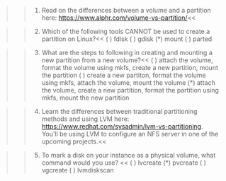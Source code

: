 >>1. Read on the differences between a volume and a partition here: https://www.alphr.com/volume-vs-partition/<<

>>2. Which of the following tools CANNOT be used to create a partition on Linux?<<
( ) fdisk
( ) gdisk
(*) mount
( ) parted

>>3. What are the steps to following in creating and mounting a new partition from a new volume?<<
( ) attach the volume, format the volume using mkfs, create a new partition, mount the partition
( ) create a new partiton, format the volume using mkfs, attach the volume, mount the volume
(*) attach the volume, create a new partition, format the partition using mkfs, mount the new partition

>>4. Learn the differences between traditional partitioning methods and using LVM here: https://www.redhat.com/sysadmin/lvm-vs-partitioning. You'll be using LVM to configure an NFS server in one of the upcoming projects.<<

>>5. To mark a disk on your instance as a physical volume, what command would you use? <<
( ) lvcreate
(*) pvcreate
( ) vgcreate
( ) lvmdiskscan